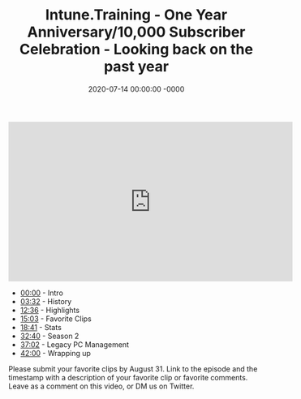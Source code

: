 ﻿---
layout: post
title: "Intune.Training - One Year Anniversary/10,000 Subscriber Celebration - Looking back on the past year"
date: 2020-07-14 00:00:00 -0000
categories:
---

<iframe loading="lazy" width="560" height="315" src="https://www.youtube.com/embed/7bH7vA6Z5q4" title="YouTube video player" frameborder="0" allow="accelerometer; autoplay; clipboard-write; encrypted-media; gyroscope; picture-in-picture" allowfullscreen></iframe>

* [00:00](https://www.youtube.com/watch?v=7bH7vA6Z5q4&t=0s) - Intro
* [03:32](https://www.youtube.com/watch?v=7bH7vA6Z5q4&t=212s) - History
* [12:36](https://www.youtube.com/watch?v=7bH7vA6Z5q4&t=756s) - Highlights
* [15:03](https://www.youtube.com/watch?v=7bH7vA6Z5q4&t=903s) - Favorite Clips
* [18:41](https://www.youtube.com/watch?v=7bH7vA6Z5q4&t=1121s) - Stats
* [32:40](https://www.youtube.com/watch?v=7bH7vA6Z5q4&t=1960s) - Season 2
* [37:02](https://www.youtube.com/watch?v=7bH7vA6Z5q4&t=2222s) - Legacy PC Management
* [42:00](https://www.youtube.com/watch?v=7bH7vA6Z5q4&t=2520s) - Wrapping up

Please submit your favorite clips by August 31. Link to the episode and the timestamp with a description of your favorite clip or favorite comments. Leave as a comment on this video, or DM us on Twitter.

